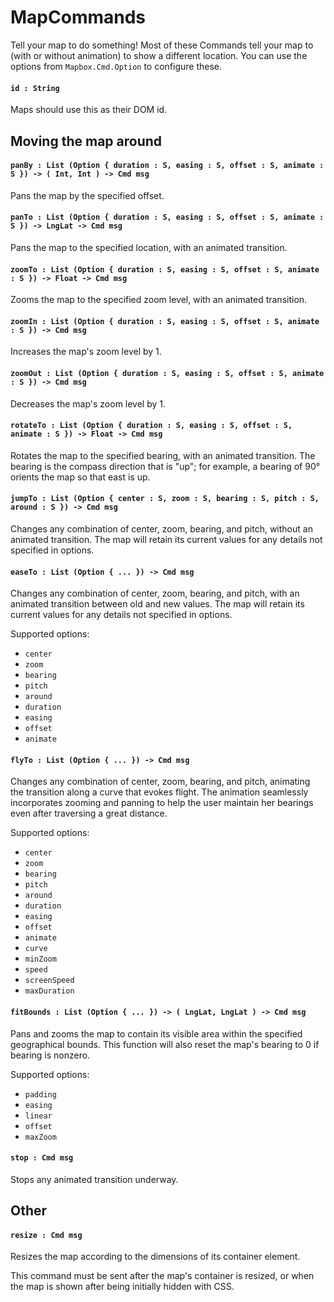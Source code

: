 # MapCommands

Tell your map to do something! Most of these Commands tell your map to (with or without animation) to show a different location. You can use the options from `Mapbox.Cmd.Option` to configure these.

#### `id : String`

Maps should use this as their DOM id.

## Moving the map around

#### `panBy : List (Option { duration : S, easing : S, offset : S, animate : S }) -> ( Int, Int ) -> Cmd msg`

Pans the map by the specified offset.

#### `panTo : List (Option { duration : S, easing : S, offset : S, animate : S }) -> LngLat -> Cmd msg`

Pans the map to the specified location, with an animated transition.


#### `zoomTo : List (Option { duration : S, easing : S, offset : S, animate : S }) -> Float -> Cmd msg`

Zooms the map to the specified zoom level, with an animated transition.

#### `zoomIn : List (Option { duration : S, easing : S, offset : S, animate : S }) -> Cmd msg`

Increases the map's zoom level by 1.


#### `zoomOut : List (Option { duration : S, easing : S, offset : S, animate : S }) -> Cmd msg`

Decreases the map's zoom level by 1.

#### `rotateTo : List (Option { duration : S, easing : S, offset : S, animate : S }) -> Float -> Cmd msg`

Rotates the map to the specified bearing, with an animated transition. The bearing is the compass direction that is "up"; for example, a bearing of 90° orients the map so that east is up.

#### `jumpTo : List (Option { center : S, zoom : S, bearing : S, pitch : S, around : S }) -> Cmd msg`

Changes any combination of center, zoom, bearing, and pitch, without an animated transition. The map will retain its current values for any details not specified in options.

#### `easeTo : List (Option { ... }) -> Cmd msg`

Changes any combination of center, zoom, bearing, and pitch, with an animated transition between old and new values. The map will retain its current values for any details not specified in options.

Supported options:

- `center`
- `zoom`
- `bearing`
- `pitch`
- `around`
- `duration`
- `easing`
- `offset`
- `animate`

#### `flyTo : List (Option { ... }) -> Cmd msg`

Changes any combination of center, zoom, bearing, and pitch, animating the transition along a curve that evokes flight. The animation seamlessly incorporates zooming and panning to help the user maintain her bearings even after traversing a great distance.

Supported options:

- `center`
- `zoom`
- `bearing`
- `pitch`
- `around`
- `duration`
- `easing`
- `offset`
- `animate`
- `curve`
- `minZoom`
- `speed`
- `screenSpeed`
- `maxDuration`

#### `fitBounds : List (Option { ... }) -> ( LngLat, LngLat ) -> Cmd msg`

Pans and zooms the map to contain its visible area within the specified geographical bounds. This function will also reset the map's bearing to 0 if bearing is nonzero.

Supported options:

- `padding`
- `easing`
- `linear`
- `offset`
- `maxZoom`


#### `stop : Cmd msg`

Stops any animated transition underway.


## Other

#### `resize : Cmd msg`

Resizes the map according to the dimensions of its container element.

This command must be sent after the map's container is resized, or when the map is shown after being initially hidden with CSS.
